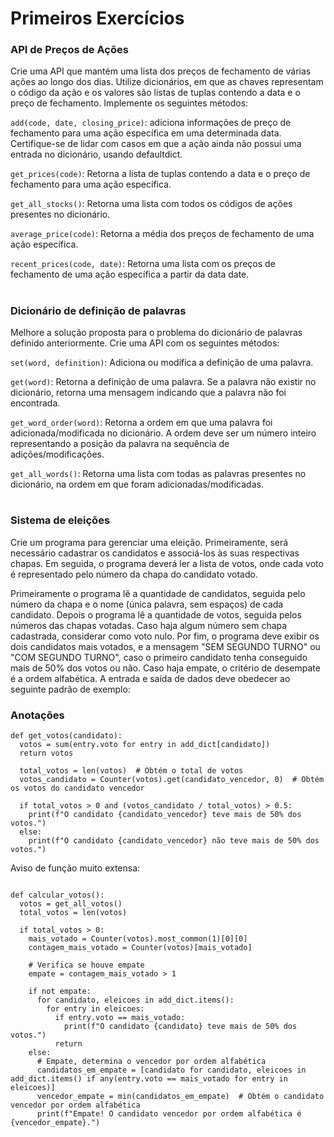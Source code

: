# Primeiros Exercícios

### API de Preços de Ações
Crie uma API que mantém uma lista dos preços de fechamento de várias ações ao longo dos dias. Utilize dicionários, em que as chaves representam o código da ação e os valores são listas de tuplas contendo a data e o preço de fechamento. Implemente os seguintes métodos:

```add(code, date, closing_price)```: adiciona informações de preço de fechamento para uma ação específica em uma determinada data. Certifique-se de lidar com casos em que a ação ainda não possui uma entrada no dicionário, usando defaultdict.

```get_prices(code)```: Retorna a lista de tuplas contendo a data e o preço de fechamento para uma ação específica.

```get_all_stocks()```: Retorna uma lista com todos os códigos de ações presentes no dicionário.

```average_price(code)```: Retorna a média dos preços de fechamento de uma ação específica.

```recent_prices(code, date)```: Retorna uma lista com os preços de fechamento de uma ação específica a partir da data date.

#

###  Dicionário de definição de palavras
Melhore a solução proposta para o problema do dicionário de palavras definido anteriormente. Crie uma API com os seguintes métodos:

```set(word, definition)```: Adiciona ou modifica a definição de uma palavra.

```get(word)```: Retorna a definição de uma palavra. Se a palavra não existir no dicionário, retorna uma mensagem indicando que a palavra não foi encontrada.

```get_word_order(word)```: Retorna a ordem em que uma palavra foi adicionada/modificada no dicionário. A ordem deve ser um número inteiro representando a posição da palavra na sequência de adições/modificações.

```get_all_words()```: Retorna uma lista com todas as palavras presentes no dicionário, na ordem em que foram adicionadas/modificadas.

#

### Sistema de eleições
Crie um programa para gerenciar uma eleição. Primeiramente, será necessário cadastrar os candidatos e associá-los às suas respectivas chapas. Em seguida, o programa deverá ler a lista de votos, onde cada voto é representado pelo número da chapa do candidato votado.

Primeiramente o programa lê a quantidade de candidatos, seguida pelo número da chapa e o nome (única palavra, sem espaços) de cada candidato. Depois o programa lê a quantidade de votos, seguida pelos números das chapas votadas. Caso haja algum número sem chapa cadastrada, considerar como voto nulo. Por fim, o programa deve exibir os dois candidatos mais votados, e a mensagem "SEM SEGUNDO TURNO" ou "COM SEGUNDO TURNO", caso o primeiro candidato tenha conseguido mais de 50% dos votos ou não. Caso haja empate, o critério de desempate é a ordem alfabética. A entrada e saída de dados deve obedecer ao seguinte padrão de exemplo:


### Anotações

```
def get_votos(candidato):
  votos = sum(entry.voto for entry in add_dict[candidato])
  return votos
```

```
  total_votos = len(votos)  # Obtém o total de votos
  votos_candidato = Counter(votos).get(candidato_vencedor, 0)  # Obtém os votos do candidato vencedor

  if total_votos > 0 and (votos_candidato / total_votos) > 0.5:
    print(f"O candidato {candidato_vencedor} teve mais de 50% dos votos.")
  else:
    print(f"O candidato {candidato_vencedor} não teve mais de 50% dos votos.")
```


Aviso de função muito extensa:

```

def calcular_votos():
  votos = get_all_votos()
  total_votos = len(votos) 
  
  if total_votos > 0:
    mais_votado = Counter(votos).most_common(1)[0][0]
    contagem_mais_votado = Counter(votos)[mais_votado]

    # Verifica se houve empate
    empate = contagem_mais_votado > 1

    if not empate:
      for candidato, eleicoes in add_dict.items():
        for entry in eleicoes:
          if entry.voto == mais_votado:
            print(f"O candidato {candidato} teve mais de 50% dos votos.")
          return
    else:
      # Empate, determina o vencedor por ordem alfabética
      candidatos_em_empate = [candidato for candidato, eleicoes in add_dict.items() if any(entry.voto == mais_votado for entry in eleicoes)]
      vencedor_empate = min(candidatos_em_empate)  # Obtém o candidato vencedor por ordem alfabética
      print(f"Empate! O candidato vencedor por ordem alfabética é {vencedor_empate}.")
```